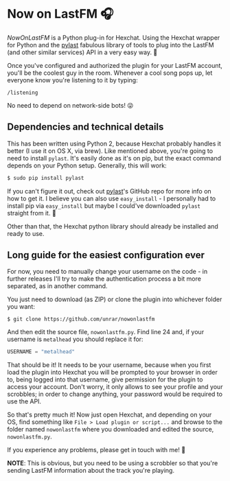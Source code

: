 # Now on LastFM 🎧

*NowOnLastFM* is a Python plug-in for Hexchat. Using the Hexchat wrapper for Python and the [pylast](https://github.com/pylast/pylast) fabulous library of tools to plug into the LastFM (and other similar services) API in a very easy way. 💖

Once you've configured and authorized the plugin for your LastFM account, you'll be the coolest guy in the room. Whenever a cool song pops up, let everyone know you're listening to it by typing:

    /listening

No need to depend on network-side bots! 😜

## Dependencies and technical details

This has been written using Python 2, because Hexchat probably handles it better (I use it on OS X, via brew). Like mentioned above, you're going to need to install `pylast`. It's easily done as it's on pip, but the exact command depends on your Python setup. Generally, this will work:

```bash
$ sudo pip install pylast
```

If you can't figure it out, check out [pylast](https://github.com/pylast/pylast)'s GitHub repo for more info on how to get it. I believe you can also use `easy_install` - I personally had to install pip via `easy_install` but maybe I could've downloaded `pylast` straight from it. 🤔

Other than that, the Hexchat python library should already be installed and ready to use.

## Long guide for the easiest configuration ever

For now, you need to manually change your username on the code - in further releases I'll try to make the authentication process a bit more separated, as in another command.

You just need to download (as ZIP) or clone the plugin into whichever folder you want:

    $ git clone https://github.com/unrar/nowonlastfm


And then edit the source file, `nowonlastfm.py`. Find line 24 and, if your username is `metalhead` you should replace it for:

```python
USERNAME = "metalhead"
```

That should be it! It needs to be your username, because when you first load the plugin into Hexchat you will be prompted to your browser in order to, being logged into that username, give permission for the plugin to access your account. Don't worry, it only allows to see your profile and your scrobbles; in order to change anything, your password would be required to use the API.

So that's pretty much it! Now just open Hexchat, and depending on your OS, find something like `File > Load plugin or script...` and browse to the folder named `nowonlastfm` where you downloaded and edited the source, `nowonlastfm.py`. 

If you experience any problems, please get in touch with me! 💌

**NOTE**: This is obvious, but you need to be using a scrobbler so that you're sending LastFM information about the track you're playing.